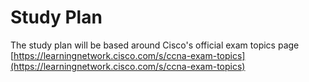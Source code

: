 # Study Plan

The study plan will be based around Cisco's official exam topics page  
[https://learningnetwork.cisco.com/s/ccna-exam-topics](https://learningnetwork.cisco.com/s/ccna-exam-topics)



